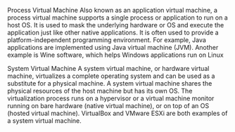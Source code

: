 Process Virtual Machine
Also known as an application virtual machine, a process virtual machine supports a single process or application to run on a host OS. It is used to mask the underlying hardware or OS and execute the application just like other native applications. It is often used to provide a platform-independent programming environment. For example, Java applications are implemented using Java virtual machine (JVM). Another example is Wine software, which helps Windows applications run on Linux  

System Virtual Machine
A system virtual machine, or hardware virtual machine, virtualizes a complete operating system and can be used as a substitute for a physical machine. A system virtual machine shares the physical resources of the host machine but has its own OS. The virtualization process runs on a hypervisor or a virtual machine monitor running on bare hardware (native virtual machine), or on top of an OS (hosted virtual machine). VirtualBox and VMware ESXi are both examples of a system virtual machine. 
